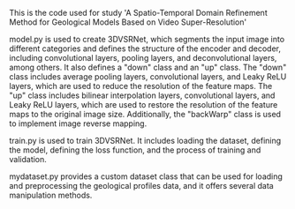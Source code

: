 This is the code used for study 'A Spatio-Temporal Domain Refinement Method for Geological Models Based on Video Super-Resolution'

model.py is used to create 3DVSRNet, which segments the input image into different categories and defines the structure of the encoder and decoder, including convolutional layers, pooling layers, and deconvolutional layers, among others. It also defines a "down" class and an "up" class. The "down" class includes average pooling layers, convolutional layers, and Leaky ReLU layers, which are used to reduce the resolution of the feature maps. The "up" class includes bilinear interpolation layers, convolutional layers, and Leaky ReLU layers, which are used to restore the resolution of the feature maps to the original image size. Additionally, the "backWarp" class is used to implement image reverse mapping.        

train.py is used to train 3DVSRNet. It includes loading the dataset, defining the model, defining the loss function, and the process of training and validation.

mydataset.py provides a custom dataset class that can be used for loading and preprocessing the geological profiles data, and it offers several data manipulation methods.
